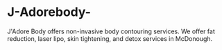 # J-Adorebody-
J'Adore Body offers non-invasive body contouring services. We offer fat reduction, laser lipo, skin tightening, and detox services in McDonough.
